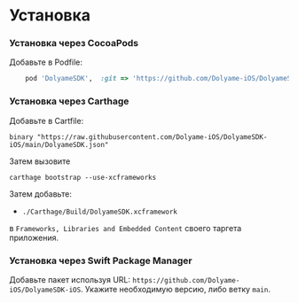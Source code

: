 # Установка

### Установка через CocoaPods

Добавьте в Podfile:
```ruby
	pod 'DolyameSDK',  :git => 'https://github.com/Dolyame-iOS/DolyameSDK-iOS.git'
```

### Установка через Carthage

Добавьте в Cartfile:
```
binary "https://raw.githubusercontent.com/Dolyame-iOS/DolyameSDK-iOS/main/DolyameSDK.json"
```

Затем вызовите
```
carthage bootstrap --use-xcframeworks
```

Затем добавьте:

- `./Carthage/Build/DolyameSDK.xcframework`

в `Frameworks, Libraries and Embedded Content` своего таргета приложения.

### Установка через Swift Package Manager

Добавьте пакет используя URL: `https://github.com/Dolyame-iOS/DolyameSDK-iOS`.
Укажите необходимую версию, либо ветку `main`.